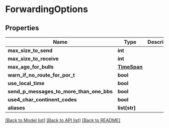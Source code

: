 # ForwardingOptions

## Properties
Name | Type | Description | Notes
------------ | ------------- | ------------- | -------------
**max_size_to_send** | **int** |  | [optional] 
**max_size_to_receive** | **int** |  | [optional] 
**max_age_for_bulls** | [**TimeSpan**](TimeSpan.md) |  | [optional] 
**warn_if_no_route_for_por_t** | **bool** |  | [optional] 
**use_local_time** | **bool** |  | [optional] 
**send_p_messages_to_more_than_one_bbs** | **bool** |  | [optional] 
**use4_char_continent_codes** | **bool** |  | [optional] 
**aliases** | **list[str]** |  | [optional] 

[[Back to Model list]](../README.md#documentation-for-models) [[Back to API list]](../README.md#documentation-for-api-endpoints) [[Back to README]](../README.md)

